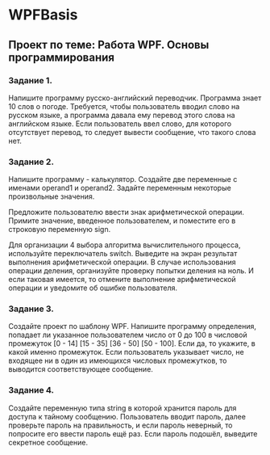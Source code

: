 # WPFBasis
## Проект по теме: Работа WPF. Основы программирования
### Задание 1.

Напишите программу русско-английский переводчик. Программа знает 10 слов о погоде. Требуется, чтобы пользователь вводил слово на русском языке, а программа давала ему перевод этого слова на английском языке. Если пользователь ввел слово, для которого отсутствует перевод, то следует вывести сообщение, что такого слова нет.

### Задание 2.

Напишите программу - калькулятор. Создайте две переменные с именами operand1 и operand2. Задайте переменным некоторые произвольные значения.

Предложите пользователю ввести знак арифметической операции. Примите значение, введенное пользователем, и поместите его в строковую переменную sign.

Для организации 4 выбора алгоритма вычислительного процесса, используйте переключатель switch.
Выведите на экран результат выполнения арифметической операции.
В случае использования операции деления, организуйте проверку попытки деления на ноль. И если таковая имеется, то отмените выполнение арифметической операции и уведомите об ошибке пользователя.

### Задание 3.

Создайте проект по шаблону WPF. Напишите программу определения, попадает ли указанное пользователем число от 0 до 100 в числовой промежуток [0 - 14] [15 - 35] [36 - 50] [50 - 100].
Если да, то укажите, в какой именно промежуток. Если пользователь указывает число, не входящее ни в один из имеющихся числовых промежутков, то выводится соответствующее сообщение.

### Задание 4.

Создайте переменную типа string в которой хранится пароль для доступа к тайному сообщению. Пользователь вводит пароль, далее проверьте пароль на правильность, и если пароль неверный, то попросите его ввести пароль ещё раз. Если пароль подошёл, выведите секретное сообщение.
